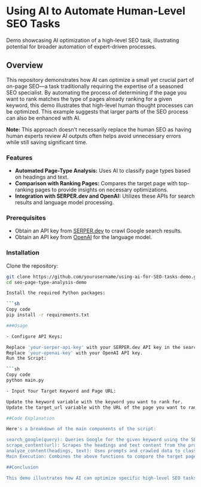 # Using AI to Automate Human-Level SEO Tasks

Demo showcasing AI optimization of a high-level SEO task, illustrating potential for broader automation of expert-driven processes.

## Overview

This repository demonstrates how AI can optimize a small yet crucial part of on-page SEO—a task traditionally requiring the expertise of a seasoned SEO specialist. By automating the process of determining if the page you want to rank matches the type of pages already ranking for a given keyword, this demo illustrates that high-level human thought processes can be optimized. This example suggests that larger parts of the SEO process can also be enhanced with AI.

**Note:** This approach doesn't necessarily replace the human SEO as having human experts review AI outputs often helps avoid unnecessary errors while still saving significant time.

### Features

- **Automated Page-Type Analysis:** Uses AI to classify page types based on headings and text.
- **Comparison with Ranking Pages:** Compares the target page with top-ranking pages to provide insights on necessary optimizations.
- **Integration with SERPER.dev and OpenAI:** Utilizes these APIs for search results and language model processing.

### Prerequisites

- Obtain an API key from [SERPER.dev](https://serper.dev) to crawl Google search results.
- Obtain an API key from [OpenAI](https://openai.com) for the language model.

### Installation

Clone the repository:

```sh
git clone https://github.com/yourusername/using-ai-for-SEO-tasks-demo.git
cd seo-page-type-analysis-demo

Install the required Python packages:

```sh
Copy code
pip install -r requirements.txt

###Usage

- Configure API Keys:

Replace 'your-serper-api-key' with your SERPER.dev API key in the search_google function.
Replace 'your-openai-key' with your OpenAI API key.
Run the Script:

```sh
Copy code
python main.py

- Input Your Target Keyword and Page URL:

Update the keyword variable with the keyword you want to rank for.
Update the target_url variable with the URL of the page you want to rank for this keyword.

##Code Explanation

Here's a breakdown of the main components of the script:

search_google(query): Queries Google for the given keyword using the SERPER.dev API and returns the URLs of organic search results.
scrape_content(url): Scrapes the headings and text content from the provided URL.
analyze_content(headings, text): Uses prompts and crawled data to classify the type of page based on its content.
Main Execution: Combines the above functions to compare the target page with the top-ranking pages and provides a final assessment.

##Conclusion

This demo illustrates how AI can optimize specific high-level SEO tasks, paving the way for broader applications in SEO and beyond. By automating complex decision-making processes, AI can significantly enhance efficiency and accuracy in various domains.
